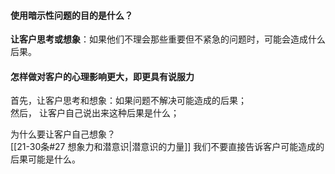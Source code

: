 #### 使用暗示性问题的目的是什么？
**让客户思考或想象**：如果他们不理会那些重要但不紧急的问题时，可能会造成什么后果。    

#### 怎样做对客户的心理影响更大，即更具有说服力
首先，让客户思考和想象：如果问题不解决可能造成的后果；    
然后， 让客户自己说出来这种后果是什么；    
    
为什么要让客户自己想象？    
[[21-30条#27 想象力和潜意识|潜意识的力量]]
我们不要直接告诉客户可能造成的后果可能是什么。